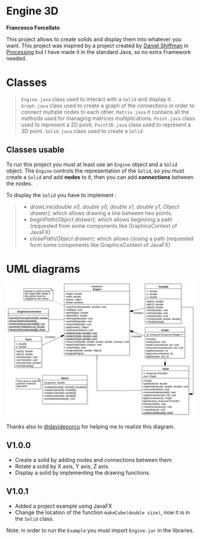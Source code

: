 # Engine 3D
**Francesco Forcellato**

This project allows to create solids and display them into whatever you want.
This project was inspired by a project created by [Daniel Shiffman](https://thecodingtrain.com/CodingChallenges/112-3d-rendering) in [Processing](https://processing.org/) but I have made it in the standard Java, so no extra Framework needed.


# Classes
> ``Engine.java`` class used to interact with a ``Solid`` and display it.
> ``Graph.java`` class used to create a graph of the connections in order to connect multiple nodes to each other.
> ``Matrix.java`` it contains all the methods used for managing matrices multiplications.
> ``Point.java`` class used to represent a 2D point.
> ``Point3D.java`` class used to represent a 3D point.
> ``Solid.java`` class used to create a ``Solid``


## Classes usable
To run this project you must at least use an ``Engine`` object and a ``Solid`` object. The ``Engine`` controls the representation of the ``Solid``, so you must create a ``Solid`` and add **nodes** to it, then you can add **connections** between the nodes.

To display the ``Solid`` you have to implement :
>- _drawLine(double x0, double y0, double x1, double y1, Object drawer);_ which allows drawing a line between two points.
>- _beginPath(Object drawer);_ which allows beginning a path (requested from some components like GraphicsContext of JavaFX)
>- _closePath(Object drawer);_ which allows closing a path (requested form some components like GraphicsContext of JavaFX)


# UML diagrams
![UML](uml.svg)

Thanks also to [@davideporcu](https://github.com/davideporcu) for helping me to realize this diagram.


## V1.0.0
* Create a solid by adding nodes and connections between them
* Rotate a solid by X axis, Y axis, Z axis
* Display a solid by implementing the drawing functions.

## V1.0.1
* Added  a project example using JavaFX
* Change the location of the function ``makeCube(double size)``, now it is in the ``Solid`` class.


Note: in order to run the ``Example`` you must import ``Engine.jar`` in the libraries.
<!--stackedit_data:
eyJoaXN0b3J5IjpbLTE4NTg3NTQzMjUsMTc4MzgxMDg4MiwtMT
QzNjcwMDYxOCw4MjU4MjA5MDMsLTM5MDY0MjMxMiwtODQ1NDMw
MTAsNTQ4NTI0OTk0LC0xNzg3MTQ3NzI3LC0xOTAzNjkwOTg3XX
0=
-->